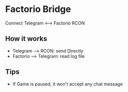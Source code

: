 # Factorio Bridge

Connect Telegram <--> Factorio RCON

## How it works

- Telegram --> RCON: send Directly
- Factorio --> Telegram: read log file

## Tips

- If Game is paused, it won't accept any chat message